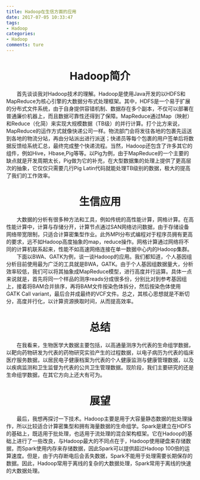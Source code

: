 ```yaml
---
title: Hadoop在生信方面的应用
date: 2017-07-05 10:33:47
tags:
- Hadoop
categories:
- Hadoop
comments: ture
---
```


# <center>Hadoop简介
&emsp;&emsp;首先谈谈我对Hadoop技术的理解。Hadoop是使用Java开发的以HDFS和MapReduce为核心引擎的大数据分布式处理框架。其中，HDFS是一个易于扩展的分布式文件系统，由于自身提供容错机制、数据存在多个副本，不仅可以部署在普通廉价机器上，而且数据可靠性还得到了保障。MapReduce通过Map（映射）和Reduce（化简）来实现大规模数据（TB级）的并行计算。打个比方来说，MapReduce的运作方式就像快递公司一样。物流部门会将发往各地的包裹先运送到各地的物流分站，再由分站派出进行派送；快递员等每个包裹的用户签单后将数据反馈给系统汇总，最终完成整个快递流程。当然，Hadoop还包含了许多其它的组件，例如Hive，Hbase,Pig等等。以Pig为例，由于MapReduce的一个主要的缺点就是开发周期太长，Pig做为它的补充，在大型数据集的处理上提供了更高层次的抽象，它仅仅只需要几行Pig Latin代码就能处理TB级别的数据，极大的提高了我们的工作效率。
# <center>生信应用
&emsp;&emsp;大数据的分析有很多种方法和工具，例如传统的高性能计算，网格计算。在高性能计算中，计算与存储分开，计算节点通过SAN网络访问数据，由于存储设备网络带宽限制，只适合计算密集型作业。此外MPI分布式编程对于程序员拥有更高的要求，远不如Hadoop高度抽象的map，reduce操作。网格计算通过网络将不同的计算机联系起来，性能不如高速网络连接在单一数据中心内的Hadoop集群。
&emsp;&emsp;下面以BWA、GATK为例，谈一谈Hadoop的应用。我们都知道，个人基因组分析目前使用最为广泛的工具就是BWA，GATK。由于个人基因组数据量大，分析效率较低，我们可以将其抽象成MapReduce模型，进行高度并行运算。具体一点来说就是，首先将同一个样品的测序reads分成很多份，分别比对到参考基因组上，接着将BAM合并排序，再将BAM文件按染色体拆分，然后按染色体使用GATK Call variant，最后合并成最终的VCF文件。总之，其核心思想就是不断切分，高度并行化，以计算资源换取时间，从而提高效率。

# <center>总结
&emsp;&emsp;在我看来，生物医学大数据主要包括，以高通量测序为代表的生命组学数据，以靶向药物研发为代表的药物研究实验产生的过程数据，以电子病历为代表的临床医疗服务数据，以居民电子健康档案为代表的个人健康监测与健康管理数据，以及以疾病监测和卫生监督为代表的公共卫生管理数据。现阶段，我们主要研究的还是生命组学数据，在其它方向上还大有可为。
# <center>展望
&emsp;&emsp;最后，我想再探讨一下技术。Hadoop主要是用于大容量静态数据的批处理操作，所以比较适合计算密集型和拥有海量数据的生命组学。Spark是建立在HDFS的基础上，既适用于批处理，也适用于流处理的混合架构框架。它在Hadoop的基础上进行了一些改良，与Hadoop最大的不同点在于，Hadoop使用硬盘来存储数据，而Spark使用内存来存储数据，因此Spark可以提供超过Hadoop 100倍的运算速度。但是，由于内存断电后会丢失数据，Spark不能用于处理需要长期保存的数据。因此，Hadoop常用于离线的复杂的大数据处理，Spark常用于离线的快速的大数据处理。